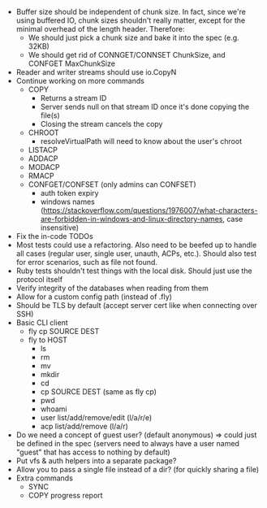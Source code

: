 - Buffer size should be independent of chunk size. In fact,
  since we're using buffered IO, chunk sizes shouldn't really 
  matter, except for the minimal overhead of the length header. Therefore:
    - We should just pick a chunk size and bake it into the spec (e.g. 32KB)
    - We should get rid of CONNGET/CONNSET ChunkSize, and CONFGET MaxChunkSize
- Reader and writer streams should use io.CopyN
- Continue working on more commands
    - COPY
        - Returns a stream ID
        - Server sends null on that stream ID once it's done copying the file(s)
        - Closing the stream cancels the copy
    - CHROOT
        - resolveVirtualPath will need to know about the user's chroot
    - LISTACP
    - ADDACP
    - MODACP
    - RMACP
    - CONFGET/CONFSET (only admins can CONFSET)
        * auth token expiry
        * windows names (https://stackoverflow.com/questions/1976007/what-characters-are-forbidden-in-windows-and-linux-directory-names, case insensitive)
- Fix the in-code TODOs
- Most tests could use a refactoring. Also need to be beefed up to handle all cases (regular user, single user, unauth, ACPs, etc.). Should also test for error scenarios, such as file not found.
- Ruby tests shouldn't test things with the local disk. Should just use the protocol itself
- Verify integrity of the databases when reading from them
- Allow for a custom config path (instead of .fly)
- Should be TLS by default (accept server cert like when connecting over SSH)
- Basic CLI client
    - fly cp SOURCE DEST
    - fly to HOST
        - ls
        - rm
        - mv
        - mkdir
        - cd
        - cp SOURCE DEST (same as fly cp)
        - pwd
        - whoami
        - user list/add/remove/edit (l/a/r/e)
        - acp list/add/remove (l/a/r)
- Do we need a concept of guest user? (default anonymous)
  => could just be defined in the spec (servers need to always have a user named "guest" that has access to nothing by default)
- Put vfs & auth helpers into a separate package?
- Allow you to pass a single file instead of a dir? (for quickly sharing a file)
- Extra commands
    - SYNC
    - COPY progress report
